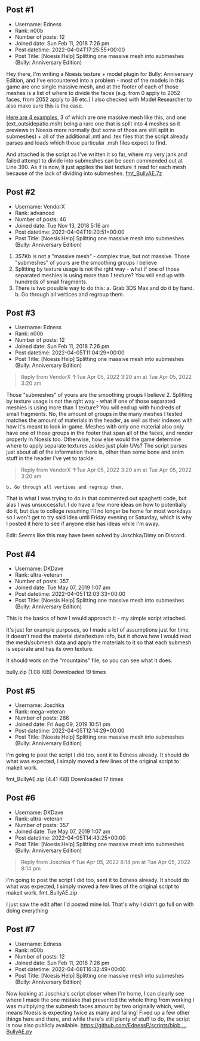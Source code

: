## Post #1
- Username: Edness
- Rank: n00b
- Number of posts: 12
- Joined date: Sun Feb 11, 2018 7:26 pm
- Post datetime: 2022-04-04T17:25:55+00:00
- Post Title: [Noesis Help] Splitting one massive mesh into submeshes (Bully: Anniversary Edition)

Hey there, I'm writing a Noesis texture + model plugin for Bully: Anniversary Edition, and I've encountered into a problem - most of the models in this game are one single massive mesh, and at the footer of each of those meshes is a list of where to divide the faces (e.g. from 0 apply to 2052 faces, from 2052 apply to 36 etc.) I also checked with Model Researcher to also make sure this is the case.


[Here are 4 examples](https://cdn.discordapp.com/attachments/340499300754915329/960587954470932490/BullyAE.7z), 3 of which are one massive mesh like this, and one (ext_outsidepatio.msh) being a rare one that is split into 4 meshes so it previews in Noesis more normally (but some of those are still split in submeshes) + all of the additional .mtl and .tex files that the script already parses and loads which those particular .msh files expect to find.

And attached is the script as I've written it so far, where my very jank and failed attempt to divide into submeshes can be seen commended out at Line 390.  As it is now, it just applies the last texture it read for each mesh because of the lack of dividing into submeshes.
[fmt_BullyAE.7z](https://xentaxbackup.github.io/file/22060_fmt_BullyAE.7z)
## Post #2
- Username: VendorX
- Rank: advanced
- Number of posts: 46
- Joined date: Tue Nov 13, 2018 5:16 am
- Post datetime: 2022-04-04T19:20:51+00:00
- Post Title: [Noesis Help] Splitting one massive mesh into submeshes (Bully: Anniversary Edition)

1. 357Kb is not a "massive mesh" - complex true, but not massive. Those "submeshes" of yours are the smoothing groups I believe
2. Splitting by texture usage is not the rght way - what if one of those separated meshies is using more than 1 texture? You will end up with hundreds of small fragments.
3. There is two possible way to do this:
    a. Grab 3DS Max and do it by hand.
    b. Go through all vertices and regroup them.
## Post #3
- Username: Edness
- Rank: n00b
- Number of posts: 12
- Joined date: Sun Feb 11, 2018 7:26 pm
- Post datetime: 2022-04-05T11:04:29+00:00
- Post Title: [Noesis Help] Splitting one massive mesh into submeshes (Bully: Anniversary Edition)

> Reply from VendorX ↑Tue Apr 05, 2022 3:20 am at Tue Apr 05, 2022 3:20 am
>
> 
Those "submeshes" of yours are the smoothing groups I believe
2. Splitting by texture usage is not the rght way - what if one of those separated meshies is using more than 1 texture? You will end up with hundreds of small fragments.
No, the amount of groups in the many meshes I tested matches the amount of materials in the header, as well as their indexes with how it's meant to look in-game.  Meshes with only one material also only have one of those groups in the footer that span all of the faces, and render properly in Noesis too.  Otherwise, how else would the game determine where to apply separate textures asides just plain UVs?  The script parses just about all of the information there is, other than some bone and anim stuff in the header I've yet to tackle.

> Reply from VendorX ↑Tue Apr 05, 2022 3:20 am at Tue Apr 05, 2022 3:20 am
>
> 
    b. Go through all vertices and regroup them.
That is what I was trying to do in that commented out spaghetti code, but alas I was unsuccessful.  I do have a few more ideas on how to potentially do it, but due to college resuming I'll no longer be home for most workdays so I won't get to try said idea until Friday evening or Saturday, which is why I posted it here to see if anyone else has ideas while I'm away.

Edit: Seems like this may have been solved by Joschka/Dimy on Discord.
## Post #4
- Username: DKDave
- Rank: ultra-veteran
- Number of posts: 357
- Joined date: Tue May 07, 2019 1:07 am
- Post datetime: 2022-04-05T12:03:33+00:00
- Post Title: [Noesis Help] Splitting one massive mesh into submeshes (Bully: Anniversary Edition)

This is the basics of how I would approach it - my simple script attached.

It's just for example purposes, so I made a lot of assumptions just for time.  It doesn't read the material data/texture info, but it shows how I would read the mesh/submesh data and apply the materials to it so that each submesh is separate and has its own texture.

It should work on the "mountains" file, so you can see what it does.


 bully.zip
(1.08 KiB) Downloaded 19 times
## Post #5
- Username: Joschka
- Rank: mega-veteran
- Number of posts: 286
- Joined date: Fri Aug 09, 2019 10:51 pm
- Post datetime: 2022-04-05T12:14:29+00:00
- Post Title: [Noesis Help] Splitting one massive mesh into submeshes (Bully: Anniversary Edition)

I'm going to post the script I did too, sent it to Edness already. It should do what was expected, I simply moved a few lines of the original script to makeit work.


 fmt_BullyAE.zip
(4.41 KiB) Downloaded 17 times
## Post #6
- Username: DKDave
- Rank: ultra-veteran
- Number of posts: 357
- Joined date: Tue May 07, 2019 1:07 am
- Post datetime: 2022-04-05T14:43:25+00:00
- Post Title: [Noesis Help] Splitting one massive mesh into submeshes (Bully: Anniversary Edition)

> Reply from Joschka ↑Tue Apr 05, 2022 8:14 pm at Tue Apr 05, 2022 8:14 pm
>
> 
I'm going to post the script I did too, sent it to Edness already. It should do what was expected, I simply moved a few lines of the original script to makeit work.
fmt_BullyAE.zip

I just saw the edit after I'd posted mine lol.  That's why I didn't go full on with doing everything
## Post #7
- Username: Edness
- Rank: n00b
- Number of posts: 12
- Joined date: Sun Feb 11, 2018 7:26 pm
- Post datetime: 2022-04-08T16:32:49+00:00
- Post Title: [Noesis Help] Splitting one massive mesh into submeshes (Bully: Anniversary Edition)

Now looking at Joschka's script closer when I'm home, I can clearly see where I made the one mistake that prevented the whole thing from working  I was multiplying the submesh faces amount by two originally which, well, means Noesis is expecting twice as many and failing!  Fixed up a few other things here and there, and while there's still plenty of stuff to do, the script is now also publicly available. [https://github.com/EdnessP/scripts/blob ... BullyAE.py](https://github.com/EdnessP/scripts/blob/main/bully/fmt_BullyAE.py)

